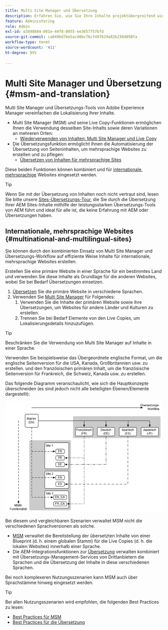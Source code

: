 ```yaml
---
title: Multi Site Manager und Übersetzung
description: Erfahren Sie, wie Sie Ihre Inhalte projektübergreifend wiederverwenden und mehrsprachige Websites in AEM verwalten können.
feature: Administering
role: Admin
exl-id: a3d48884-081e-44f8-8055-ee3657757bfd
source-git-commit: ca849bd76e5ac40bc76cf497619a82b238d898fa
workflow-type: tm+mt
source-wordcount: '411'
ht-degree: 95%

---
```


# Multi Site Manager und Übersetzung {#msm-and-translation}

Multi Site Manager und Übersetzungs-Tools von Adobe Experience Manager vereinfachen die Lokalisierung Ihrer Inhalte.

* Multi Site Manager (MSM) und seine Live Copy-Funktionen ermöglichen Ihnen die Verwendung desselben Site-Inhalts sowie deren Variationen an mehreren Orten:
   * [Wiederverwenden von Inhalten: Multi Site Manager und Live Copy](msm/overview.md)
* Die Übersetzungsfunktion ermöglicht Ihnen die Automatisierung der Übersetzung von Seiteninhalten, um mehrsprachige Websites zu erstellen und zu pflegen:
   * [Übersetzen von Inhalten für mehrsprachige Sites](translation/overview.md)

Diese beiden Funktionen können kombiniert und für [internationale, mehrsprachige](#multinational-and-multilingual-sites) Websites eingesetzt werden.

>[!TIP]
>
>Wenn Sie mit der Übersetzung von Inhalten noch nicht vertraut sind, lesen Sie bitte unsere [Sites-Übersetzungs-Tour](/help/journey-sites/translation/overview.md), die Sie durch die Übersetzung Ihrer AEM Sites-Inhalte mithilfe der leistungsstarken Übersetzungs-Tools von AEM führt und ideal für alle ist, die keine Erfahrung mit AEM oder Übersetzungen haben.

## Internationale, mehrsprachige Websites {#multinational-and-multilingual-sites}

Sie können durch den kombinierten Einsatz von Multi Site Manager und Übersetzungs-Workflow auf effiziente Weise Inhalte für internationale, mehrsprachige Websites erstellen.

Erstellen Sie eine primäre Website in einer Sprache für ein bestimmtes Land und verwenden Sie diese Inhalte als Grundlage für die anderen Websites, wobei Sie bei Bedarf Übersetzungen einsetzen.

1. [Übersetzen](translation/overview.md) Sie die primäre Website in verschiedene Sprachen.
1. Verwenden Sie [Multi Site Manager](msm/overview.md) für Folgendes:
   1. Verwenden Sie die Inhalte der primären Website sowie ihre Übersetzungen, um Websites für andere Länder und Kulturen zu erstellen.
   1. Trennen Sie bei Bedarf Elemente von den Live Copies, um Lokalisierungsdetails hinzuzufügen.

>[!TIP]
>
>Beschränken Sie die Verwendung von Multi Site Manager auf Inhalte in einer Sprache.
>
>Verwenden Sie beispielsweise das Übergeordnete englische Format, um die englische Seitenversion für die USA, Kanada, Großbritannien usw. zu erstellen. und den französischen primären Inhalt, um die französische Seitenversion für Frankreich, die Schweiz, Kanada usw. zu erstellen.

Das folgende Diagramm veranschaulicht, wie sich die Hauptkonzepte überschneiden (es sind jedoch nicht alle beteiligten Ebenen/Elemente dargestellt):

![Übersicht über die lokale Anpassung](assets/localization-overview.png)

Bei diesem und vergleichbaren Szenarien verwaltet MSM nicht die verschiedenen Sprachversionen als solche.

* [MSM](msm/overview.md) verwaltet die Bereitstellung der übersetzten Inhalte von einer Blueprint (d. h. einem globalen Stamm) für die Live Copies (d. h. die lokalen Websites) innerhalb einer Sprache.
* Die AEM-Integrationsfunktionen zur [Übersetzung](translation/overview.md) verwalten kombiniert mit Übersetzungs-Management-Services von Drittanbietern die Sprachen und die Übersetzung der Inhalte in diese verschiedenen Sprachen.

Bei noch komplexeren Nutzungsszenarien kann MSM auch über Sprachstämme hinweg eingesetzt werden.

>[!TIP]
>
>Bei allen Nutzungsszenarien wird empfohlen, die folgenden Best Practices zu lesen:
>
>* [Best Practices für MSM](msm/best-practices.md)
>* [Best Practices für die Übersetzung](translation/best-practices.md)

